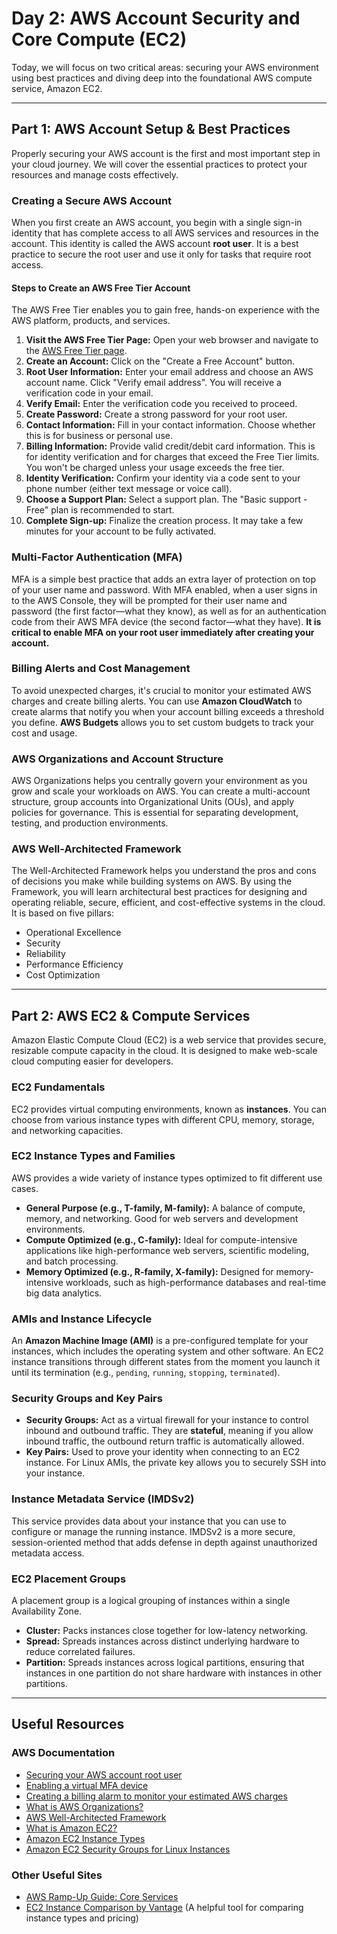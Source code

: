 ﻿# Day 2: AWS Account Security and Core Compute (EC2)

Today, we will focus on two critical areas: securing your AWS environment using best practices and diving deep into the foundational AWS compute service, Amazon EC2.

---

## Part 1: AWS Account Setup & Best Practices

Properly securing your AWS account is the first and most important step in your cloud journey. We will cover the essential practices to protect your resources and manage costs effectively.

### Creating a Secure AWS Account
When you first create an AWS account, you begin with a single sign-in identity that has complete access to all AWS services and resources in the account. This identity is called the AWS account **root user**. It is a best practice to secure the root user and use it only for tasks that require root access.

#### Steps to Create an AWS Free Tier Account
The AWS Free Tier enables you to gain free, hands-on experience with the AWS platform, products, and services.

1.  **Visit the AWS Free Tier Page:** Open your web browser and navigate to the [AWS Free Tier page](https://aws.amazon.com/free/).
2.  **Create an Account:** Click on the "Create a Free Account" button.
3.  **Root User Information:** Enter your email address and choose an AWS account name. Click "Verify email address". You will receive a verification code in your email.
4.  **Verify Email:** Enter the verification code you received to proceed.
5.  **Create Password:** Create a strong password for your root user.
6.  **Contact Information:** Fill in your contact information. Choose whether this is for business or personal use.
7.  **Billing Information:** Provide valid credit/debit card information. This is for identity verification and for charges that exceed the Free Tier limits. You won't be charged unless your usage exceeds the free tier.
8.  **Identity Verification:** Confirm your identity via a code sent to your phone number (either text message or voice call).
9.  **Choose a Support Plan:** Select a support plan. The "Basic support - Free" plan is recommended to start.
10. **Complete Sign-up:** Finalize the creation process. It may take a few minutes for your account to be fully activated.

### Multi-Factor Authentication (MFA)
MFA is a simple best practice that adds an extra layer of protection on top of your user name and password. With MFA enabled, when a user signs in to the AWS Console, they will be prompted for their user name and password (the first factor—what they know), as well as for an authentication code from their AWS MFA device (the second factor—what they have). **It is critical to enable MFA on your root user immediately after creating your account.**

### Billing Alerts and Cost Management
To avoid unexpected charges, it's crucial to monitor your estimated AWS charges and create billing alerts. You can use **Amazon CloudWatch** to create alarms that notify you when your account billing exceeds a threshold you define. **AWS Budgets** allows you to set custom budgets to track your cost and usage.

### AWS Organizations and Account Structure
AWS Organizations helps you centrally govern your environment as you grow and scale your workloads on AWS. You can create a multi-account structure, group accounts into Organizational Units (OUs), and apply policies for governance. This is essential for separating development, testing, and production environments.

### AWS Well-Architected Framework
The Well-Architected Framework helps you understand the pros and cons of decisions you make while building systems on AWS. By using the Framework, you will learn architectural best practices for designing and operating reliable, secure, efficient, and cost-effective systems in the cloud. It is based on five pillars:
- Operational Excellence
- Security
- Reliability
- Performance Efficiency
- Cost Optimization

---

## Part 2: AWS EC2 & Compute Services

Amazon Elastic Compute Cloud (EC2) is a web service that provides secure, resizable compute capacity in the cloud. It is designed to make web-scale cloud computing easier for developers.

### EC2 Fundamentals
EC2 provides virtual computing environments, known as **instances**. You can choose from various instance types with different CPU, memory, storage, and networking capacities.

### EC2 Instance Types and Families
AWS provides a wide variety of instance types optimized to fit different use cases.
- **General Purpose (e.g., T-family, M-family):** A balance of compute, memory, and networking. Good for web servers and development environments.
- **Compute Optimized (e.g., C-family):** Ideal for compute-intensive applications like high-performance web servers, scientific modeling, and batch processing.
- **Memory Optimized (e.g., R-family, X-family):** Designed for memory-intensive workloads, such as high-performance databases and real-time big data analytics.

### AMIs and Instance Lifecycle
An **Amazon Machine Image (AMI)** is a pre-configured template for your instances, which includes the operating system and other software. An EC2 instance transitions through different states from the moment you launch it until its termination (e.g., `pending`, `running`, `stopping`, `terminated`).

### Security Groups and Key Pairs
- **Security Groups:** Act as a virtual firewall for your instance to control inbound and outbound traffic. They are **stateful**, meaning if you allow inbound traffic, the outbound return traffic is automatically allowed.
- **Key Pairs:** Used to prove your identity when connecting to an EC2 instance. For Linux AMIs, the private key allows you to securely SSH into your instance.

### Instance Metadata Service (IMDSv2)
This service provides data about your instance that you can use to configure or manage the running instance. IMDSv2 is a more secure, session-oriented method that adds defense in depth against unauthorized metadata access.

### EC2 Placement Groups
A placement group is a logical grouping of instances within a single Availability Zone.
- **Cluster:** Packs instances close together for low-latency networking.
- **Spread:** Spreads instances across distinct underlying hardware to reduce correlated failures.
- **Partition:** Spreads instances across logical partitions, ensuring that instances in one partition do not share hardware with instances in other partitions.

---

## Useful Resources

### AWS Documentation
- [Securing your AWS account root user](https://docs.aws.amazon.com/IAM/latest/UserGuide/id_root-user.html)
- [Enabling a virtual MFA device](https://docs.aws.amazon.com/IAM/latest/UserGuide/id_credentials_mfa_enable_virtual.html)
- [Creating a billing alarm to monitor your estimated AWS charges](https://docs.aws.amazon.com/AmazonCloudWatch/latest/monitoring/monitor_estimated_charges_with_cloudwatch.html)
- [What is AWS Organizations?](https://docs.aws.amazon.com/organizations/latest/userguide/orgs_introduction.html)
- [AWS Well-Architected Framework](https://aws.amazon.com/architecture/well-architected/)
- [What is Amazon EC2?](https://docs.aws.amazon.com/AWSEC2/latest/UserGuide/concepts.html)
- [Amazon EC2 Instance Types](https://aws.amazon.com/ec2/instance-types/)
- [Amazon EC2 Security Groups for Linux Instances](https://docs.aws.amazon.com/AWSEC2/latest/UserGuide/ec2-security-groups.html)

### Other Useful Sites
- [AWS Ramp-Up Guide: Core Services](https://aws.amazon.com/training/ramp-up-guides/core-services/)
- [EC2 Instance Comparison by Vantage](https://instances.vantage.sh/) (A helpful tool for comparing instance types and pricing)


